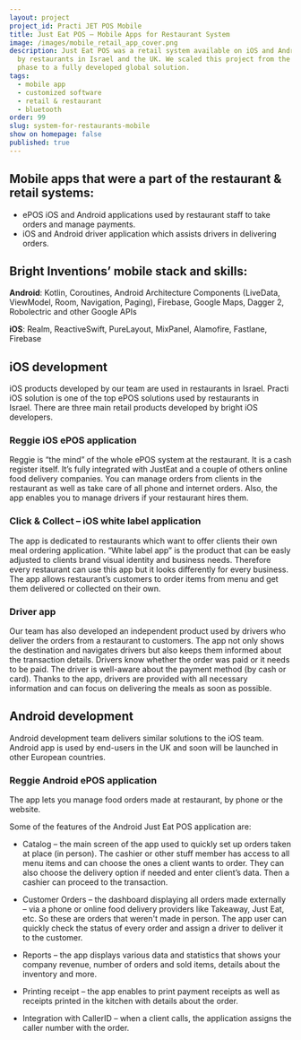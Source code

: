 ```yaml
---
layout: project
project_id: Practi JET POS Mobile
title: Just Eat POS – Mobile Apps for Restaurant System
image: /images/mobile_retail_app_cover.png
description: Just Eat POS was a retail system available on iOS and Android used
  by restaurants in Israel and the UK. We scaled this project from the startup
  phase to a fully developed global solution.
tags:
  - mobile app
  - customized software
  - retail & restaurant
  - bluetooth
order: 99
slug: system-for-restaurants-mobile
show on homepage: false
published: true
---
```

## **Mobile apps that were a part of the restaurant & retail systems:**

* ePOS iOS and Android applications used by restaurant staff to take orders and manage payments.
* iOS and Android driver application which assists drivers in delivering orders.

## **Bright Inventions’ mobile stack and skills:**

**Android**: Kotlin, Coroutines, Android Architecture Components (LiveData, ViewModel, Room, Navigation, Paging), Firebase, Google Maps, Dagger 2, Robolectric and other Google APIs

**iOS**: Realm, ReactiveSwift, PureLayout, MixPanel, Alamofire, Fastlane, Firebase

## iOS development

iOS products developed by our team are used in restaurants in Israel. Practi iOS solution is one of the top ePOS solutions used by restaurants in Israel. There are three main retail products developed by bright iOS developers.

### **Reggie iOS ePOS application**

Reggie is “the mind” of the whole ePOS system at the restaurant. It is a cash register itself. It’s fully integrated with JustEat and a couple of others online food delivery companies. You can manage orders from clients in the restaurant as well as take care of all phone and internet orders. Also, the app enables you to manage drivers if your restaurant hires them.

### **Click & Collect – iOS white label application**

The app is dedicated to restaurants which want to offer clients their own meal ordering application. “White label app” is the product that can be easly adjusted to clients brand visual identity and business needs. Therefore every restaurant can use this app but it looks differently for every business. The app allows restaurant’s customers to order items from menu and get them delivered or collected on their own.

### **Driver app** 

Our team has also developed an independent product used by drivers who deliver the orders from a restaurant to customers. The app not only shows the destination and navigates drivers but also keeps them informed about the transaction details. Drivers know whether the order was paid or it needs to be paid. The driver is well-aware about the payment method (by cash or card). Thanks to the app, drivers are provided with all necessary information and can focus on delivering the meals as soon as possible.

## **Android development**

Android development team delivers similar solutions to the iOS team. Android app is used by end-users in the UK and soon will be launched in other European countries.

### Reggie Android ePOS application

The app lets you manage food orders made at restaurant, by phone or the website.

Some of the features of the Android Just Eat POS application are:

* Catalog – the main screen of the app used to quickly set up orders taken at place (in person). The cashier or other stuff member has access to all menu items and can choose the ones a client wants to order. They can also choose the delivery option if needed and enter client’s data. Then a cashier can proceed to the transaction.
 
* Customer Orders – the dashboard displaying all orders made externally – via a phone or online food delivery providers like Takeaway, Just Eat, etc. So these are orders that weren't made in person. The app user can quickly check the status of every order and assign a driver to deliver it to the customer.
 
* Reports – the app displays various data and statistics that shows your company revenue, number of orders and sold items, details about the inventory and more.
 
* Printing receipt – the app enables to print payment receipts as well as receipts printed in the kitchen with details about the order.
 
* Integration with CallerID – when a client calls, the application assigns the caller number with the order.

